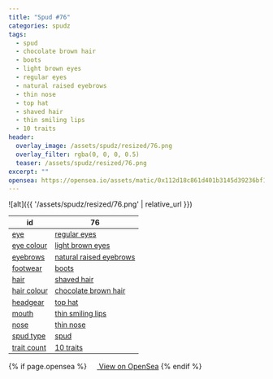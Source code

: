 ```yaml
---
title: "Spud #76"
categories: spudz
tags:
  - spud
  - chocolate brown hair
  - boots
  - light brown eyes
  - regular eyes
  - natural raised eyebrows
  - thin nose
  - top hat
  - shaved hair
  - thin smiling lips
  - 10 traits
header:
  overlay_image: /assets/spudz/resized/76.png
  overlay_filter: rgba(0, 0, 0, 0.5)
  teaser: /assets/spudz/resized/76.png
excerpt: ""
opensea: https://opensea.io/assets/matic/0x112d18c861d401b3145d39236bf149f01e18beed/76
---
```

![alt]({{ '/assets/spudz/resized/76.png' | relative_url }})

| id | 76 |
|-|-|
| <a href="/traits/eye/#trait-type">eye</a> | <a href="/traits/eye/regular-eyes/1/#trait">regular eyes</a> |
| <a href="/traits/eye-colour/#trait-type">eye colour</a> | <a href="/traits/eye-colour/light-brown-eyes/1/#trait">light brown eyes</a> |
| <a href="/traits/eyebrows/#trait-type">eyebrows</a> | <a href="/traits/eyebrows/natural-raised-eyebrows/1/#trait">natural raised eyebrows</a> |
| <a href="/traits/footwear/#trait-type">footwear</a> | <a href="/traits/footwear/boots/1/#trait">boots</a> |
| <a href="/traits/hair/#trait-type">hair</a> | <a href="/traits/hair/shaved-hair/1/#trait">shaved hair</a> |
| <a href="/traits/hair-colour/#trait-type">hair colour</a> | <a href="/traits/hair-colour/chocolate-brown-hair/1/#trait">chocolate brown hair</a> |
| <a href="/traits/headgear/#trait-type">headgear</a> | <a href="/traits/headgear/top-hat/1/#trait">top hat</a> |
| <a href="/traits/mouth/#trait-type">mouth</a> | <a href="/traits/mouth/thin-smiling-lips/1/#trait">thin smiling lips</a> |
| <a href="/traits/nose/#trait-type">nose</a> | <a href="/traits/nose/thin-nose/1/#trait">thin nose</a> |
| <a href="/traits/spud-type/#trait-type">spud type</a> | <a href="/traits/spud-type/spud/1/#trait">spud</a> |
| <a href="/traits/trait-count/#trait-type">trait count</a> | <a href="/traits/trait-count/10-traits/1/#trait">10 traits</a> |

{% if page.opensea %}
<a href="{{page.opensea}}" class="btn btn--info" onclick="window.open(this.href, '_blank'); return false;"><img src="/assets/images/opensea.svg" width="16px"><span>  View on OpenSea</span></a>
{% endif %}
